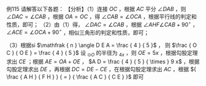 例115 请解答以下各题： 【分析】（1）连接 $O C$ ，根据 $A C$ 平分 $\angle D A B$ ，则 $\angle D A C = \angle C A B$ ，根据 $O A = O C$ ，得 $\angle C A B = \angle O C A$ ，根据平行线的判定和性质，即可；
（2）由（1）得， $\angle D A C = \angle C A B$ ，根据 $\angle A H F \angle C A B + 9 0 ^ { \circ }$ ， $\angle A C E = \angle O C A + 9 0 ^ { \circ }$ ，相似三角形的判定和性质，即可；

（3）根据si $\mathfrak { n } \angle D E A = \frac { 4 } { 5 }$ ， 则 $\frac { O C } { O E } = \frac { 4 } { 5 }$ 设 $_ { \odot O }$ 的半径为 $_ { 4 x }$ ，则 $O E = 5 x$ ，根据勾股定理求出 $C E$ ；根据 $\scriptstyle A E = O A + O E$ ， $A D = \frac { 4 } { 5 } { \times } 9 x$ ，根据勾股定理求出 $D E$ ，再根据 $D C = D E - C E$ ，在根据勾股定理求出 $A C$ ，根据 ${ \frac { A H } { F H } } { = } { \frac { A C } { C E } }$ 即可
